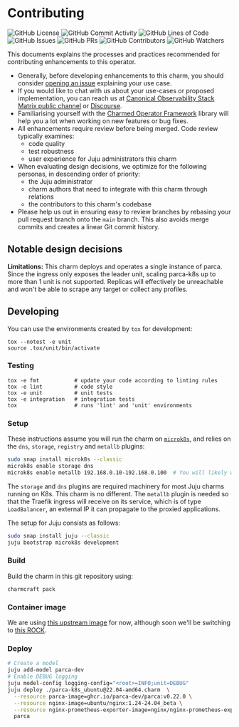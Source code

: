 # Contributing

![GitHub License](https://img.shields.io/github/license/canonical/parca-k8s-operator)
![GitHub Commit Activity](https://img.shields.io/github/commit-activity/y/canonical/parca-k8s-operator)
![GitHub Lines of Code](https://img.shields.io/tokei/lines/github/canonical/parca-k8s-operator)
![GitHub Issues](https://img.shields.io/github/issues/canonical/parca-k8s-operator)
![GitHub PRs](https://img.shields.io/github/issues-pr/canonical/parca-k8s-operator)
![GitHub Contributors](https://img.shields.io/github/contributors/canonical/parca-k8s-operator)
![GitHub Watchers](https://img.shields.io/github/watchers/canonical/parca-k8s-operator?style=social)

This documents explains the processes and practices recommended for contributing enhancements to this operator.

- Generally, before developing enhancements to this charm, you should consider [opening an issue](https://github.com/canonical/parca-k8s-operator/issues) explaining your use case.
- If you would like to chat with us about your use-cases or proposed implementation, you can reach us at [Canonical Observability Stack Matrix public channel](https://matrix.to/#/#cos:ubuntu.com) or [Discourse](https://discourse.charmhub.io/).
- Familiarising yourself with the [Charmed Operator Framework](https://juju.is/docs/sdk) library will help you a lot when working on new features or bug fixes.
- All enhancements require review before being merged. Code review typically examines:
  - code quality
  - test robustness
  - user experience for Juju administrators this charm
- When evaluating design decisions, we optimize for the following personas, in descending order of priority:
  - the Juju administrator
  - charm authors that need to integrate with this charm through relations
  - the contributors to this charm's codebase
- Please help us out in ensuring easy to review branches by rebasing your pull request branch onto the `main` branch. This also avoids merge commits and creates a linear Git commit history.

## Notable design decisions

**Limitations:** 
This charm deploys and operates a single instance of parca. Since the ingress only exposes the leader unit, scaling parca-k8s up to more than 1 unit is not supported. Replicas will effectively be unreachable and won't be able to scrape any target or collect any profiles. 


## Developing

You can use the environments created by `tox` for development:

```shell
tox --notest -e unit
source .tox/unit/bin/activate
```

### Testing

```shell
tox -e fmt           # update your code according to linting rules
tox -e lint          # code style
tox -e unit          # unit tests
tox -e integration   # integration tests
tox                  # runs 'lint' and 'unit' environments
```

### Setup

These instructions assume you will run the charm on [`microk8s`](https://microk8s.io), and relies on the `dns`, `storage`, `registry` and `metallb` plugins:

```sh
sudo snap install microk8s --classic
microk8s enable storage dns
microk8s enable metallb 192.168.0.10-192.168.0.100  # You will likely want to change these IP ranges
```

The `storage` and `dns` plugins are required machinery for most Juju charms running on K8s.
This charm is no different.
The `metallb` plugin is needed so that the Traefik ingress will receive on its service, which is of type `LoadBalancer`, an external IP it can propagate to the proxied applications.

The setup for Juju consists as follows:

```sh
sudo snap install juju --classic
juju bootstrap microk8s development
```

### Build

Build the charm in this git repository using:

```shell
charmcraft pack
```

### Container image

We are using [this upstream image](ghcr.io/parca-dev/parca:v0.22.0) for now, although soon we'll be switching to [this ROCK](https://github.com/canonical/parca-rock).

### Deploy

```sh
# Create a model
juju add-model parca-dev
# Enable DEBUG logging
juju model-config logging-config="<root>=INFO;unit=DEBUG"
juju deploy ./parca-k8s_ubuntu@22.04-amd64.charm  \
  --resource parca-image=ghcr.io/parca-dev/parca:v0.22.0 \
  --resource nginx-image=ubuntu/nginx:1.24-24.04_beta \
  --resource nginx-prometheus-exporter-image=nginx/nginx-prometheus-exporter:1.1.0  \
  parca
```

